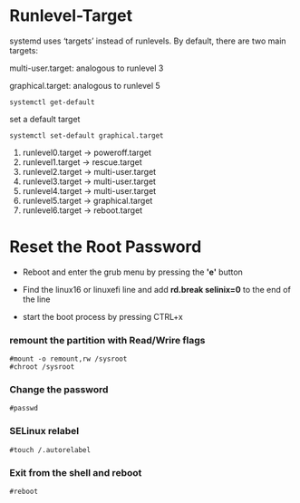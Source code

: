 # Runlevel-Target
systemd uses ‘targets’ instead of runlevels. By default, there are two main targets:

multi-user.target: analogous to runlevel 3

graphical.target: analogous to runlevel 5

```
systemctl get-default
```
set a default target
```
systemctl set-default graphical.target
```

1. runlevel0.target -> poweroff.target
2. runlevel1.target -> rescue.target
3. runlevel2.target -> multi-user.target
4. runlevel3.target -> multi-user.target
5. runlevel4.target -> multi-user.target
6. runlevel5.target -> graphical.target
7. runlevel6.target -> reboot.target

# Reset the Root Password

* Reboot and enter the grub menu by pressing the **'e'** button 

* Find the linux16 or linuxefi line and add **rd.break selinix=0** to the end of the line

* start the boot process by pressing CTRL+x

### remount the partition with Read/Wrire flags

```
#mount -o remount,rw /sysroot
#chroot /sysroot
```

### Change the password

```
#passwd
```

### SELinux relabel
```
#touch /.autorelabel
```

### Exit from the shell and reboot

```
#reboot
```

